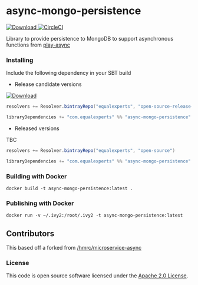 # async-mongo-persistence

[ ![Download](https://api.bintray.com/packages/equalexperts/open-source-release-candidates/async-mongo-persistence/images/download.svg) ](https://bintray.com/equalexperts/open-source-release-candidates/async-mongo-persistence/_latestVersion)
[![CircleCI](https://circleci.com/gh/EqualExperts/async-persistence.svg?style=svg)](https://circleci.com/gh/EqualExperts/async-persistence)

Library to provide persistence to MongoDB to support asynchronous functions from [play-async](https://github.com/EqualExperts/play-async)


### Installing

Include the following dependency in your SBT build

* Release candidate versions

[ ![Download](https://api.bintray.com/packages/equalexperts/open-source-release-candidates/async-mongo-persistence/images/download.svg) ](https://bintray.com/equalexperts/open-source-release-candidates/async-mongo-persistence/_latestVersion)

```scala
resolvers += Resolver.bintrayRepo("equalexperts", "open-source-release-candidates")

libraryDependencies += "com.equalexperts" %% "async-mongo-persistence" % "[INSERT-VERSION]"
```

* Released versions

TBC

```scala
resolvers += Resolver.bintrayRepo("equalexperts", "open-source")

libraryDependencies += "com.equalexperts" %% "async-mongo-persistence" % "[INSERT-VERSION]"
```

### Building with Docker

`docker build -t async-mongo-persistence:latest .`

### Publishing with Docker

`docker run -v ~/.ivy2:/root/.ivy2 -t async-mongo-persistence:latest`


## Contributors 

This based off a forked from [/hmrc/microservice-async](https://github.com/hmrc/microservice-async)


### License

This code is open source software licensed under the [Apache 2.0 License]("http://www.apache.org/licenses/LICENSE-2.0.html").
